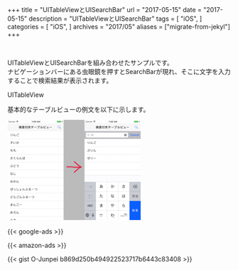 +++
title = "UITableViewとUISearchBar"
url = "2017-05-15"
date = "2017-05-15"
description = "UITableViewとUISearchBar"
tags = [
    "iOS",
]
categories = [
    "iOS",
]
archives = "2017/05"
aliases = ["migrate-from-jekyl"]
+++

<br>

UITableViewとUISearchBarを組み合わせたサンプルです。  
ナビゲーションバーにある虫眼鏡を押すとSearchBarが現れ、そこに文字を入力することで検索結果が表示されます。  

UITableView  

基本的なテーブルビューの例文を以下に示します。  

![alt](1.png)

<!-- Google Ads -->
{{< google-ads >}}

<!-- Amazon Ads -->
{{< amazon-ads >}}

{{< gist O-Junpei b869d250b494922523717b6443c83408 >}}
